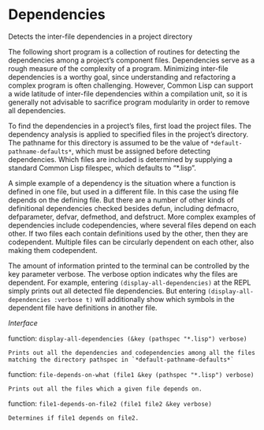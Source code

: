 # Dependencies
Detects the inter-file dependencies in a project directory

The following short program is a collection of routines for detecting the dependencies among a project’s component files.  Dependencies serve as a rough measure of the complexity of a program.  Minimizing inter-file dependencies is a worthy goal, since understanding and refactoring a complex program is often challenging.  However, Common Lisp can support a wide latitude of inter-file dependencies within a compilation unit, so it is generally not advisable to sacrifice program modularity in order to remove all dependencies.

To find the dependencies in a project’s files, first load the project files.  The dependency analysis is applied to specified files in the project’s directory.  The pathname for this directory is assumed to be the value of `*default-pathname-defaults*`, which must be assigned before detecting dependencies.  Which files are included is determined by supplying a standard Common Lisp filespec, which defaults to “*.lisp”.

A simple example of a dependency is the situation where a function is defined in one file, but used in a different file.  In this case the using file depends on the defining file.  But there are a number of other kinds of definitional dependencies checked besides defun, including defmacro, defparameter, defvar, defmethod, and defstruct.
More complex examples of dependencies include codependencies, where several files depend on each other.  If two files each contain definitions used by the other, then they are codependent.  Multiple files can be circularly dependent on each other, also making them codependent.

The amount of information printed to the terminal can be controlled by the key parameter verbose.  The verbose option indicates why the files are dependent.  For example, entering `(display-all-dependencies)` at the REPL simply prints out all detected file dependencies.  But entering `(display-all-dependencies :verbose t)` will additionally show which symbols in the dependent file have definitions in another file.

*Interface*

function:  `display-all-dependencies (&key (pathspec "*.lisp") verbose)`

	Prints out all the dependencies and codependencies among all the files matching the directory pathspec in `*default-pathname-defaults*`
	
function:  `file-depends-on-what (file1 &key (pathspec "*.lisp") verbose)`

	Prints out all the files which a given file depends on.
	
function:  `file1-depends-on-file2 (file1 file2 &key verbose)`

	Determines if file1 depends on file2.
